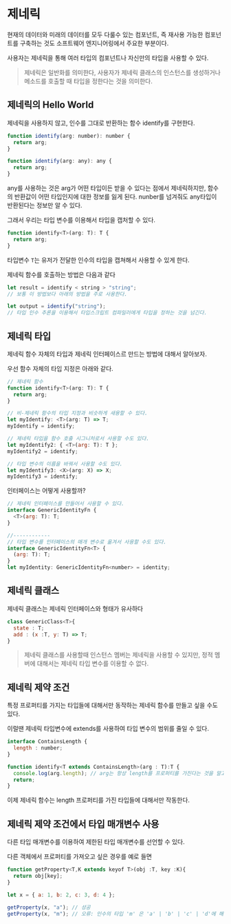 # 제네릭

현재의 데이터와 미래의 데이터를 모두 다룰수 있는 컴포넌트, 즉 재사용 가능한 컴포넌트를 구축하는 것도 소프트웨어 엔지니어링에서 주요한 부분이다.

사용자는 제네릭을 통해 여러 타입의 컴포넌트나 자신만의 타입을 사용할 수 있다.

> 제네릭은 일반화를 의미한다, 사용자가 제네릭 클래스의 인스턴스를 생성하거나 메소드를 호출할 때 타입을 정한다는 것을 의미한다.

## 제네릭의 Hello World

제네릭을 사용하지 않고, 인수를 그대로 반환하는 함수 identify를 구현한다.

```jsx
function identify(arg: number): number {
  return arg;
}

function identify(arg: any): any {
  return arg;
}
```

any를 사용하는 것은 arg가 어떤 타입이든 받을 수 있다는 점에서 제네릭하지만, 함수의 반환값이 어떤 타입인지에 대한 정보를 잃게 된다. nunber를 넘겨줘도 any타입이 반환된다는 정보만 알 수 있다.

그래서 우리는 타입 변수를 이용해서 타입을 캡처할 수 있다.

```jsx
function identify<T>(arg: T): T {
  return arg;
}
```

타입변수 `T`는 유저가 전달한 인수의 타입을 캡쳐해서 사용할 수 있게 한다.

제네릭 함수를 호출하는 방법은 다음과 같다

```jsx
let result = identify < string > "string";
// 보통 이 방법보다 아래의 방법을 주로 사용한다.

let output = identify("string");
// 타입 인수 추론을 이용해서 타입스크립트 컴파일러에게 타입을 정하는 것을 넘긴다.
```

## 제네릭 타입

제네릭 함수 자체의 타입과 제네릭 인터페이스르 만드는 방법에 대해서 알아보자.

우선 함수 자체의 타입 지정은 아래와 같다.

```js
// 제네릭 함수
function identify<T>(arg: T): T {
  return arg;
}

// 비-제네릭 함수의 타입 지정과 비슷하게 새용할 수 있다.
let myIdentify: <T>(arg: T) => T;
myIdentify = identify;

// 제네릭 타입을 함수 호출 시그니처로서 사용할 수도 있다.
let myIdentify2: { <T>(arg: T): T };
myIdentify2 = identify;

// 타입 변수의 이름을 바꿔서 사용할 수도 있다.
let myIdentify3: <X>(arg: X) => X;
myIdentify3 = identify;
```

인터페이스는 어떻게 사용할까?

```js
// 제네릭 인터페이스를 만들어서 사용할 수 있다.
interface GenericIdentityFn {
  <T>(arg: T): T;
}

//------------
// 타입 변수를 인터페이스의 매개 변수로 옮겨서 사용할 수도 있다.
interface GenericIdentityFn<T> {
  (arg: T): T;
}
let myIdentity: GenericIdentityFn<number> = identity;
```


## 제네릭 클래스 
제네릭 클래스는 제네릭 인터페이스와 형태가 유사하다

```js
class GenericClass<T>{
  state : T;
  add : (x :T, y: T) => T;
}
```

> 제네릭 클래스를 사용할때 인스턴스 멤버는 제네릭을 사용할 수 있지만, 정적 멤버에 대해서는 제네릭 타입 변수를 이용할 수 없다.

## 제네릭 제약 조건
특정 프로퍼티를 가지는 타입들에 대해서만 동작하는 제네릭 함수를 만들고 싶을 수도 있다.

이럴땐 제네릭 타입변수에 extends를 사용하여 타입 변수의 범위를 줄일 수 있다.
```js
interface ContainsLength {
  length : number;
}

function identify<T extends ContainsLength>(arg : T):T {
  console.log(arg.length); // arg는 항상 length를 프로퍼티를 가진다는 것을 알고 있기 때문에 오류가 발생하지 않는다.
  return;
}
```

이제 제네릭 함수는 length 프로퍼티를 가진 타입들에 대해서만 작동한다.


## 제네릭 제약 조건에서 타입 매개변수 사용

다른 타입 매개변수를 이용하여 제한된 타입 매개변수를 선언할 수 있다.

다른 객체에서 프로퍼티를 가져오고 싶은 경우를 예로 들면

```js
function getProperty<T,K extends keyof T>(obj :T, key :K){
  return obj[key];
}

let x = { a: 1, b: 2, c: 3, d: 4 };

getProperty(x, "a"); // 성공
getProperty(x, "m"); // 오류: 인수의 타입 'm' 은 'a' | 'b' | 'c' | 'd'에 해당되지 않음.
```
